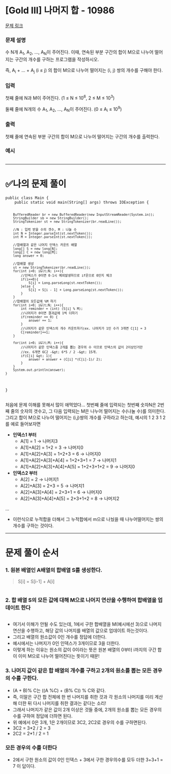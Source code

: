<h1 id="gold-iii-나머지-합---10986">[Gold III] 나머지 합 - 10986</h1>
<p><a href="https://www.acmicpc.net/problem/10986">문제 링크</a> </p>
<h3 id="문제-설명">문제 설명</h3>
<p>수 N개 A<sub>1</sub>, A<sub>2</sub>, ..., A<sub>N</sub>이 주어진다. 이때, 연속된 부분 구간의 합이 M으로 나누어 떨어지는 구간의 개수를 구하는 프로그램을 작성하시오.</p>

<p>즉, A<sub>i</sub> + ... + A<sub>j</sub> (i ≤ j) 의 합이 M으로 나누어 떨어지는 (i, j) 쌍의 개수를 구해야 한다.</p>

<h3 id="입력">입력</h3>
 <p>첫째 줄에 N과 M이 주어진다. (1 ≤ N ≤ 10<sup>6</sup>, 2 ≤ M ≤ 10<sup>3</sup>)</p>

<p>둘째 줄에 N개의 수 A<sub>1</sub>, A<sub>2</sub>, ..., A<sub>N</sub>이 주어진다. (0 ≤ A<sub>i</sub> ≤ 10<sup>9</sup>)</p>

<h3 id="출력">출력</h3>
 <p>첫째 줄에 연속된 부분 구간의 합이 M으로 나누어 떨어지는 구간의 개수를 출력한다.</p>

<h3 id="예시">예시</h3>
<p><img alt="" src="https://velog.velcdn.com/images/dev_ssj/post/e090e58e-09d7-467c-8e20-e62e89f41f4b/image.png" /></p>
<hr />
<h1 id="✅나의-문제-풀이">✅나의 문제 풀이</h1>
<pre><code class="language-java">public class Main {
    public static void main(String[] args) throws IOException {

        BufferedReader br = new BufferedReader(new InputStreamReader(System.in));
        StringBuilder sb = new StringBuilder();
        StringTokenizer st = new StringTokenizer(br.readLine());

        //N : 입력 받을 수의 갯수, M : 나눌 수
        int N = Integer.parseInt(st.nextToken());
        int M = Integer.parseInt(st.nextToken());

        //합배열과 같은 나머지 인덱스 카운트 배열
        long[] S = new long[N];
        long[] C = new long[M];
        long answer = 0;

        //합배열 생성
        st = new StringTokenizer(br.readLine());
        for(int i=0; i&lt;N; i++){
            //인덱스가 0이면 0-1시 예외발생하므로 if문으로 0인지 체크
            if(i==0){
                S[i] = Long.parseLong(st.nextToken());
            }else {
                S[i] = S[i - 1] + Long.parseLong(st.nextToken());
            }
        }
        //합배열의 모든값에 %M 하기
        for(int i=0; i&lt;N; i++){
            int reminder = (int) (S[i] % M);
            //나머지가 0이면 결과값에 1씩 더하기
            if(reminder == 0) {
                answer += 1;
            }
            //나머지가 같은 인덱스의 개수 카운트하기(ex. 나머지가 1인 수가 3개면 C[1] = 3
            C[reminder]+=1;
        }

        for(int i=0; i&lt;M; i++){
            //나머지가 같은 인덱스중 2개를 뽑는 경우의 수 이므로 인덱스의 값이 2이상인거만
            //ex. 6개면 6C2 -&gt; 6*5 / 2 -&gt; 15개.
            if(C[i] &gt; 1){
                answer = answer + (C[i] *(C[i]-1)/ 2);
            }
        }
        System.out.println(answer);
    }
}</code></pre>
<p>처음에 문제 이해를 못해서 많이 애먹었다...
첫번째 줄에 입력되는 첫번째 숫자N은 2번째 줄의 숫자의 갯수고, 그 다음 입력되는 M은 나누어 떨어지는 수(나눌 수)를 의미한다.
그리고 합이 M으로 나누어 떨어지는 (i,j)쌍의 개수를 구하라고 하는데,  예시의 1 2 3 1 2를 예로 들어보자면</p>
<ul>
<li><strong>인덱스1 부터</strong><ul>
<li>A[1] = 1 → 나머지3</li>
<li>A[1]+A[2] = 1+2 = 3 → 나머지0</li>
<li>A[1]+A[2]+A[3] = 1+2+3 = 6 → 나머지0</li>
<li>A[1]+A[2]+A[3]+A[4] = 1+2+3+1 = 7 → 나머지1</li>
<li>A[1]+A[2]+A[3]+A[4]+A[5] = 1+2+3+1+2 = 9 → 나머지0</li>
</ul>
</li>
<li><strong>인덱스2 부터</strong><ul>
<li>A[2] = 2 → 나머지1</li>
<li>A[2]+A[3] = 2+3 = 5 → 나머지1</li>
<li>A[2]+A[3]+A[4] = 2+3+1 = 6 → 나머지0</li>
<li>A[2]+A[3]+A[4]+A[5] = 2+3+1+2 = 8 → 나머지2</li>
</ul>
</li>
</ul>
<p>...</p>
<ul>
<li>이런식으로 누적합을 더해서 그 누적합에서 m으로 나눴을 때 나누어떨어지는 쌍의 개수를 구하는 것이다. </li>
</ul>
<hr />
<h1 id="문제-풀이-순서">문제 풀이 순서</h1>
<h3 id="1-원본-배열인-a배열의-합배열-s를-생성한다">1. 원본 배열인 A배열의 합배열 S를 생성한다.</h3>
<blockquote>
<p>S[i] = S[i-1] + A[i]</p>
</blockquote>
<p><img alt="" src="https://velog.velcdn.com/images/dev_ssj/post/2755a934-5f5f-407a-b7f9-3a3db31101d2/image.png" /></p>
<h3 id="2-합-배열-s의-모든-값에-대해-m으로-나머지-연산을-수행하여-합배열을-업데이트-한다">2. 합 배열 S의 모든 값에 대해 M으로 나머지 연산을 수행하여 합배열을 업데이트 한다</h3>
<p><img alt="" src="https://velog.velcdn.com/images/dev_ssj/post/6e75d36c-02d3-4628-81c1-a954bb51821a/image.png" /></p>
<ul>
<li>여기서 이해가 안될 수도 있는데, 1에서 구한 합배열을 M(예시에선 3)으로 나머지 연산을 수행하고, 해당 값의 나머지를 배열의 값으로 업데이트 하는것이다.</li>
<li>그리고 배열의 원소값이 0인 개수를 정답에 더한다.</li>
<li>예시에서는 나머지가 0인 인덱스가 3개이므로 3을 더한다.</li>
<li>이렇게 하는 이유는 원소의 값이 0이라는 뜻은 원본 배열의 0부터 i까지의 구간 합이 이미 M으로 나누어 떨어진다는 뜻이기 때문!</li>
</ul>
<h3 id="3-나머지-값이-같은-합-배열의-개수를-구하고-2개의-원소를-뽑는-모든-경우의-수를-구한다">3. 나머지 값이 같은 합 배열의 개수를 구하고 2개의 원소를 뽑는 모든 경우의 수를 구한다.</h3>
<ul>
<li>(A + B)% C는 ((A %C) + (B% C)) % C와 같다.</li>
<li>즉, 이말은 구간 합 전체에 한 번 나머지를 취한 것과 각 원소의 나머지를 미리 계산해 더한 뒤 다시 나머지를 취한 결과는 같다는 소리!</li>
<li>그래서 나머지가 같은 값이 2개 이상은 것들 중에, 2개의 원소를 뽑는 모든 경우의 수를 구하여 정답에 더하면 된다.</li>
<li>위 예에서 0은 3개, 1은 2개이므로 3C2, 2C2로 경우의 수를 구하면된다.</li>
<li>3C2 = 3*2 / 2 = 3</li>
<li>2C2 = 2*1 / 2 = 1</li>
</ul>
<h3 id="모든-경우의-수를-더한다">모든 경우의 수를 더한다</h3>
<ul>
<li>2에서 구한 원소의 값이 0인 인덱스 + 3에서 구한 경우의수를 모두 더한 3+3+1 = 7 이 답이다.</li>
</ul>